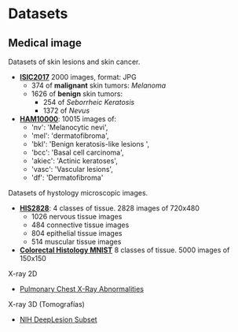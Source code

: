 # Datasets

## Medical image

Datasets of skin lesions and skin cancer.

- [**ISIC2017**](https://challenge.kitware.com/#phase/5840f53ccad3a51cc66c8dab)  2000 images, format: JPG
  - 374 of **malignant** skin tumors: *Melanoma*
  - 1626 of **benign** skin tumors:
    - 254 of *Seborrheic Keratosis*
    - 1372 of *Nevus*
- [**HAM10000**](https://www.kaggle.com/kmader/skin-cancer-mnist-ham10000):  10015 images of:
  - 'nv': 'Melanocytic nevi',
  - 'mel': 'dermatofibroma',
  - 'bkl': 'Benign keratosis-like lesions ',
  - 'bcc': 'Basal cell carcinoma',
  - 'akiec': 'Actinic keratoses',
  - 'vasc': 'Vascular lesions',
  - 'df': 'Dermatofibroma'

Datasets of hystology microscopic images.

- [**HIS2828**](http://online.unillanos.edu.co:8084/histologyDS/): 4 classes of tissue. 2828 images of 720x480
  - 1026 nervous tissue images
  - 484 connective tissue images
  - 804 epithelial tissue images
  - 514 muscular tissue images
- [**Colorectal Histology MNIST**](https://www.kaggle.com/kmader/colorectal-histology-mnist) 8 classes of tissue. 5000 images of 150x150



X-ray 2D

- [Pulmonary Chest X-Ray Abnormalities](https://www.kaggle.com/kmader/pulmonary-chest-xray-abnormalities)

X-ray 3D (Tomografías)

- [NIH DeepLesion Subset](https://www.kaggle.com/kmader/nih-deeplesion-subse)